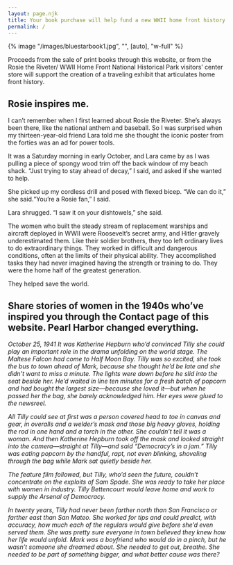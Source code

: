 ```yaml
---
layout: page.njk
title: Your book purchase will help fund a new WWII home front history exhibit.
permalink: /
---
```


<div class="md:float-right md:pl-10">
    {% image "/images/bluestarbook1.jpg", "", [auto], "w-full" %}
</div>

Proceeds from the sale of print books through this website, or from the Rosie the Riveter/ WWII Home Front National Historical Park visitors’ center store will support the creation of a traveling exhibit that articulates home front history.

## Rosie inspires me.

I can’t remember when I first learned about Rosie the Riveter. She’s always been there, like the national anthem and baseball.
So I was surprised when my thirteen-year-old friend Lara told me she thought the iconic poster from the forties was an ad for power tools.

It was a Saturday morning in early October, and Lara came by as I was pulling a piece of spongy wood trim off the back window of my beach shack.
“Just trying to stay ahead of decay,” I said, and asked if she wanted to help.

She picked up my cordless drill and posed with flexed bicep. “We can do it,” she said.“You’re a Rosie fan,” I said.

Lara shrugged. “I saw it on your dishtowels,” she said.

The women who built the steady stream of replacement warships and aircraft deployed in WWII were Roosevelt’s secret army, and Hitler gravely underestimated them. Like their soldier brothers, they too left ordinary lives to do extraordinary things. They worked in difficult and dangerous conditions, often at the limits of their physical ability. They accomplished tasks they had never imagined having the strength or training to do. They were the home half of the greatest generation.

They helped save the world.

## Share stories of women in the 1940s who’ve inspired you through the Contact page of this website. Pearl Harbor changed everything.

<em>
October 25, 1941
It was Katherine Hepburn who’d convinced Tilly she could play an important role in the drama unfolding on the world stage. The Maltese Falcon had come to Half Moon Bay. Tilly was so excited, she took the bus to town ahead of Mark, because she thought he’d be late and she didn’t want to miss a minute. The lights were down before he slid into the seat beside her. He’d waited in line ten minutes for a fresh batch of popcorn and had bought the largest size—because she loved it—but when he passed her the bag, she barely acknowledged him. Her eyes were glued to the newsreel.

All Tilly could see at first was a person covered head to toe in canvas and gear, in overalls and a welder’s mask and those big heavy gloves, holding the rod in one hand and a torch in the other. She couldn’t tell it was a woman. And then Katherine Hepburn took off the mask and looked straight into the camera—straight at Tilly—and said “Democracy’s in a jam.” Tilly was eating popcorn by the handful, rapt, not even blinking, shoveling through the bag while Mark sat quietly beside her.

The feature film followed, but Tilly, who’d seen the future, couldn’t concentrate on the exploits of Sam Spade. She was ready to take her place with women in industry. Tilly Bettencourt would leave home and work to supply the Arsenal of Democracy.

In twenty years, Tilly had never been farther north than San Francisco or farther east than San Mateo. She worked for tips and could predict, with accuracy, how much each of the regulars would give before she’d even served them. She was pretty sure everyone in town believed they knew how her life would unfold. Mark was a boyfriend who would do in a pinch, but he wasn’t someone she dreamed about. She needed to get out, breathe. She needed to be part of something bigger, and what better cause was there?

</em>
